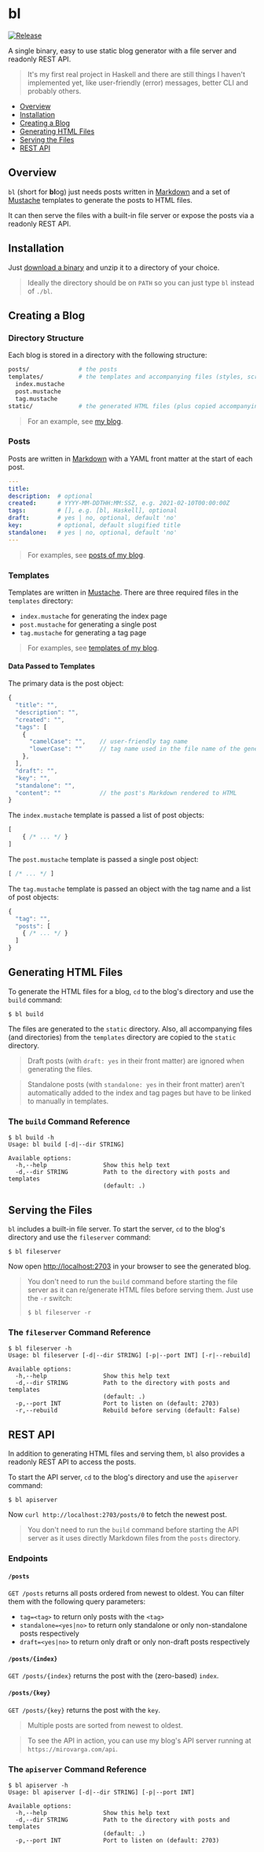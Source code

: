 # bl

[![Release](https://github.com/mirovarga/bl/actions/workflows/release.yml/badge.svg)](https://github.com/mirovarga/bl/actions/workflows/release.yml)

A single binary, easy to use static blog generator with a file server and
readonly REST API.

> It's my first real project in Haskell and there are still things I haven't
  implemented yet, like user-friendly (error) messages, better CLI and probably
  others.

- [Overview](#overview)
- [Installation](#installation)
- [Creating a Blog](#creating-a-blog)
- [Generating HTML Files](#generating-html-files)
- [Serving the Files](#serving-the-files)
- [REST API](#rest-api)

## Overview

`bl` (short for **bl**og) just needs posts written in
[Markdown](https://www.markdownguide.org/) and a set of
[Mustache](https://mustache.github.io/) templates to generate the posts to HTML
files.

It can then serve the files with a built-in file server or expose the posts via
a readonly REST API.

## Installation

Just [download a binary](https://github.com/mirovarga/bl/releases) and unzip it
to a directory of your choice.

> Ideally the directory should be on `PATH` so you can just type `bl` instead of
  `./bl`.

## Creating a Blog

### Directory Structure

Each blog is stored in a directory with the following structure:

```bash
posts/              # the posts
templates/          # the templates and accompanying files (styles, scripts, images, etc.)
  index.mustache
  post.mustache
  tag.mustache
static/             # the generated HTML files (plus copied accompanying files)
```

> For an example, see
  [my blog](https://github.com/mirovarga/mirovarga.com).

### Posts

Posts are written in [Markdown](https://www.markdownguide.org/) with a YAML
front matter at the start of each post.

```yaml
---
title:
description:  # optional
created:      # YYYY-MM-DDTHH:MM:SSZ, e.g. 2021-02-10T00:00:00Z
tags:         # [], e.g. [bl, Haskell], optional
draft:        # yes | no, optional, default 'no'
key:          # optional, default slugified title
standalone:   # yes | no, optional, default 'no'
---
```

> For examples, see
  [posts of my blog](https://github.com/mirovarga/mirovarga.com/tree/master/posts).

### Templates

Templates are written in [Mustache](https://mustache.github.io/). There are
three required files in the `templates` directory:

- `index.mustache` for generating the index page
- `post.mustache` for generating a single post
- `tag.mustache` for generating a tag page

> For examples, see
  [templates of my blog](https://github.com/mirovarga/mirovarga.com/tree/master/templates).

#### Data Passed to Templates

The primary data is the post object:

```javascript
{
  "title": "",
  "description": "",
  "created": "",
  "tags": [
    {
      "camelCase": "",    // user-friendly tag name
      "lowerCase": ""     // tag name used in the file name of the generated page 
    },
  ],
  "draft": "",
  "key": "",
  "standalone": "",
  "content": ""           // the post's Markdown rendered to HTML   
}
```

The `index.mustache` template is passed a list of post objects:

```javascript
[
    { /* ... */ }
]
```

The `post.mustache` template is passed a single post object:

```javascript
[ /* ... */ ]
```

The `tag.mustache` template is passed an object with the tag name and a list of
post objects:

```javascript
{
  "tag": "",
  "posts": [
    { /* ... */ }
  ]
}
```

## Generating HTML Files

To generate the HTML files for a blog, `cd` to the blog's directory and use the
`build` command:

```
$ bl build
```

The files are generated to the `static` directory. Also, all accompanying files
(and directories) from the `templates` directory are copied to the `static`
directory.

> Draft posts (with `draft: yes` in their front matter) are ignored when
  generating the files.

> Standalone posts (with `standalone: yes` in their front matter) aren't
  automatically added to the index and tag pages but have to be linked to
  manually in templates. 

### The `build` Command Reference

```
$ bl build -h
Usage: bl build [-d|--dir STRING]

Available options:
  -h,--help                Show this help text
  -d,--dir STRING          Path to the directory with posts and templates
                           (default: .)
```

## Serving the Files

`bl` includes a built-in file server. To start the server, `cd` to the blog's
directory and use the `fileserver` command:

```
$ bl fileserver
```

Now open [http://localhost:2703](http://localhost:2703) in your browser to see
the generated blog.

> You don't need to run the `build` command before starting the file server as
> it can re/generate HTML files before serving them. Just use the `-r` switch:
>  
>  ```
>  $ bl fileserver -r
>  ```

### The `fileserver` Command Reference

```
$ bl fileserver -h
Usage: bl fileserver [-d|--dir STRING] [-p|--port INT] [-r|--rebuild]

Available options:
  -h,--help                Show this help text
  -d,--dir STRING          Path to the directory with posts and templates
                           (default: .)
  -p,--port INT            Port to listen on (default: 2703)
  -r,--rebuild             Rebuild before serving (default: False)
```

## REST API

In addition to generating HTML files and serving them, `bl` also provides a 
readonly REST API to access the posts.

To start the API server, `cd` to the blog's directory and use the `apiserver`
command:

```
$ bl apiserver
```

Now `curl http://localhost:2703/posts/0` to fetch the newest post.

> You don't need to run the `build` command before starting the API server as it
  uses directly Markdown files from the `posts` directory.

### Endpoints

#### `/posts`

`GET /posts` returns all posts ordered from newest to oldest. You can filter
them with the following query parameters:

- `tag=<tag>` to return only posts with the `<tag>`
- `standalone=<yes|no>` to return only standalone or only non-standalone posts
   respectively
- `draft=<yes|no>` to return only draft or only non-draft posts respectively

#### `/posts/{index}`

`GET /posts/{index}` returns the post with the (zero-based) `index`.

#### `/posts/{key}`

`GET /posts/{key}` returns the post with the `key`.

> Multiple posts are sorted from newest to oldest.

> To see the API in action, you can use my blog's API server running at
  `https://mirovarga.com/api`.

### The `apiserver` Command Reference

```
$ bl apiserver -h
Usage: bl apiserver [-d|--dir STRING] [-p|--port INT]

Available options:
  -h,--help                Show this help text
  -d,--dir STRING          Path to the directory with posts and templates
                           (default: .)
  -p,--port INT            Port to listen on (default: 2703)
```
